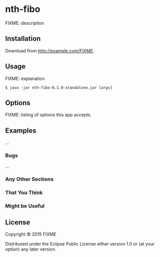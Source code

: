 # nth-fibo

FIXME: description

## Installation

Download from http://example.com/FIXME.

## Usage

FIXME: explanation

    $ java -jar nth-fibo-0.1.0-standalone.jar [args]

## Options

FIXME: listing of options this app accepts.

## Examples

...

### Bugs

...

### Any Other Sections
### That You Think
### Might be Useful

## License

Copyright © 2015 FIXME

Distributed under the Eclipse Public License either version 1.0 or (at
your option) any later version.

